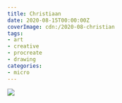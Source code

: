```yaml
---
title: Christiaan
date: 2020-08-15T00:00:00Z
coverImage: cdn:/2020-08-christian
tags:
- art
- creative
- procreate
- drawing
categories:
- micro
---
```


![](cdn:/2020-08-christian?class=fw)
